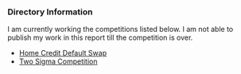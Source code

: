 
### Directory Information

I am currently working the competitions listed below. I am not able to publish my work in this report till the competition is over.

- [Home Credit Default Swap](https://www.kaggle.com/c/home-credit-default-risk/data)
- [Two Sigma Competition](https://www.kaggle.com/c/two-sigma-financial-news/data)
